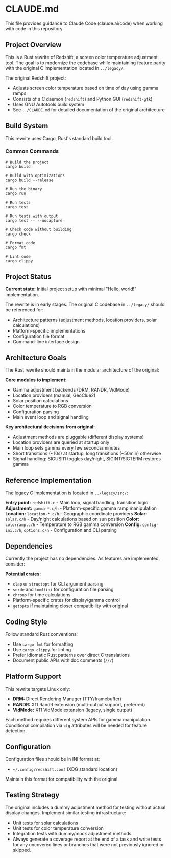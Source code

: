 # CLAUDE.md

This file provides guidance to Claude Code (claude.ai/code) when working with code in this repository.

## Project Overview

This is a Rust rewrite of Redshift, a screen color temperature adjustment tool. The goal is to modernize the codebase while maintaining feature parity with the original C implementation located in `../legacy/`.

The original Redshift project:

- Adjusts screen color temperature based on time of day using gamma ramps
- Consists of a C daemon (`redshift`) and Python GUI (`redshift-gtk`)
- Uses GNU Autotools build system
- See `../CLAUDE.md` for detailed documentation of the original architecture

## Build System

This rewrite uses Cargo, Rust's standard build tool.

### Common Commands

```shell
# Build the project
cargo build

# Build with optimizations
cargo build --release

# Run the binary
cargo run

# Run tests
cargo test

# Run tests with output
cargo test -- --nocapture

# Check code without building
cargo check

# Format code
cargo fmt

# Lint code
cargo clippy
```

## Project Status

**Current state:** Initial project setup with minimal "Hello, world!" implementation.

The rewrite is in early stages. The original C codebase in `../legacy/` should be referenced for:

- Architecture patterns (adjustment methods, location providers, solar calculations)
- Platform-specific implementations
- Configuration file format
- Command-line interface design

## Architecture Goals

The Rust rewrite should maintain the modular architecture of the original:

**Core modules to implement:**

- Gamma adjustment backends (DRM, RANDR, VidMode)
- Location providers (manual, GeoClue2)
- Solar position calculations
- Color temperature to RGB conversion
- Configuration parsing
- Main event loop and signal handling

**Key architectural decisions from original:**

- Adjustment methods are pluggable (different display systems)
- Location providers are queried at startup only
- Main loop sets gamma every few seconds/minutes
- Short transitions (~10s) at startup, long transitions (~50min) otherwise
- Signal handling: SIGUSR1 toggles day/night, SIGINT/SIGTERM restores gamma

## Reference Implementation

The legacy C implementation is located in `../legacy/src/`:

**Entry point:** `redshift.c` - Main loop, signal handling, transition logic
**Adjustment:** `gamma-*.c/h` - Platform-specific gamma ramp manipulation
**Location:** `location-*.c/h` - Geographic coordinate providers
**Solar:** `solar.c/h` - Day/night calculations based on sun position
**Color:** `colorramp.c/h` - Temperature to RGB gamma conversion
**Config:** `config-ini.c/h`, `options.c/h` - Configuration and CLI parsing

## Dependencies

Currently the project has no dependencies. As features are implemented, consider:

**Potential crates:**

- `clap` or `structopt` for CLI argument parsing
- `serde` and `toml`/`ini` for configuration file parsing
- `chrono` for time calculations
- Platform-specific crates for display/gamma control
- `getopts` if maintaining closer compatibility with original

## Coding Style

Follow standard Rust conventions:

- Use `cargo fmt` for formatting
- Use `cargo clippy` for linting
- Prefer idiomatic Rust patterns over direct C translations
- Document public APIs with doc comments (`///`)

## Platform Support

This rewrite targets Linux only:

- **DRM:** Direct Rendering Manager (TTY/framebuffer)
- **RANDR:** X11 RandR extension (multi-output support, preferred)
- **VidMode:** X11 VidMode extension (legacy, single output)

Each method requires different system APIs for gamma manipulation. Conditional compilation via `cfg` attributes will be needed for feature detection.

## Configuration

Configuration files should be in INI format at:

- `~/.config/redshift.conf` (XDG standard location)

Maintain this format for compatibility with the original.

## Testing Strategy

The original includes a dummy adjustment method for testing without actual display changes. Implement similar testing infrastructure:

- Unit tests for solar calculations
- Unit tests for color temperature conversion
- Integration tests with dummy/mock adjustment methods
- Always generate a coverage report at the end of a task and write tests for any uncovered lines or branches that were not previously ignored or skipped.
